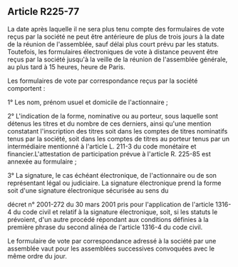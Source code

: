 Article R225-77
----
La date après laquelle il ne sera plus tenu compte des formulaires de vote reçus
par la société ne peut être antérieure de plus de trois jours à la date de la
réunion de l'assemblée, sauf délai plus court prévu par les statuts. Toutefois,
les formulaires électroniques de vote à distance peuvent être reçus par la
société jusqu'à la veille de la réunion de l'assemblée générale, au plus tard à
15 heures, heure de Paris.

Les formulaires de vote par correspondance reçus par la société comportent :

1° Les nom, prénom usuel et domicile de l'actionnaire ;

2° L'indication de la forme, nominative ou au porteur, sous laquelle sont
détenus les titres et du nombre de ces derniers, ainsi qu'une mention constatant
l'inscription des titres soit dans les comptes de titres nominatifs tenus par la
société, soit dans les comptes de titres au porteur tenus par un intermédiaire
mentionné à l'article L. 211-3 du code monétaire et financier.L'attestation de
participation prévue à l'article R. 225-85 est annexée au formulaire ;

3° La signature, le cas échéant électronique, de l'actionnaire ou de son
représentant légal ou judiciaire. La signature électronique prend la forme soit
d'une signature électronique sécurisée au sens du

décret n° 2001-272 du 30 mars 2001 pris pour l'application de l'article 1316-4
du code civil et relatif à la signature électronique, soit, si les statuts le
prévoient, d'un autre procédé répondant aux conditions définies à la première
phrase du second alinéa de l'article 1316-4 du code civil.

Le formulaire de vote par correspondance adressé à la société par une assemblée
vaut pour les assemblées successives convoquées avec le même ordre du jour.
